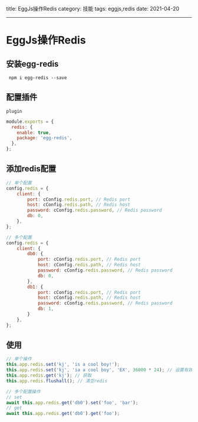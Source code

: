 title: EggJs操作Redis
category: 技能
tags: eggjs,redis
date: 2021-04-20

---



<!--more-->

# EggJs操作Redis

## 安装egg-redis

` npm i egg-redis --save`



## 配置插件

`plugin`

```js
module.exports = {
  redis: {
    enable: true,
    package: 'egg-redis',
  },
};
```



## 添加redis配置

```js
// 单个配置
config.redis = {
    client: {
        port: cConfig.redis.port, // Redis port
        host: cConfig.redis.path, // Redis host
        password: cConfig.redis.password, // Redis password
        db: 0,
    },
};

// 多个配置
config.redis = {
    client: {
        db0: {
            port: cConfig.redis.port, // Redis port
            host: cConfig.redis.path, // Redis host
            password: cConfig.redis.password, // Redis password
            db: 0,
        },
        db1: {
            port: cConfig.redis.port, // Redis port
            host: cConfig.redis.path, // Redis host
            password: cConfig.redis.password, // Redis password
            db: 1,
        }
    },
};
```



## 使用

```js
// 单个操作
this.app.redis.set('kj', 'is a cool boy!');
this.app.redis.set('kj', 'ia a cool boy', 'EX', 36000 * 24); // 设置有效时间
this.app.redis.get('kj'); // 获取
this.app.redis.flushall(); // 清空redis

// 多个配置操作
// set
await this.app.redis.get('db0').set('foo', 'bar');
// get
await this.app.redis.get('db0').get('foo');
```

